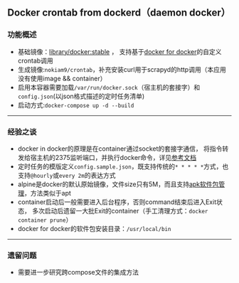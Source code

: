 ## Docker crontab from dockerd（daemon docker） ## 
### 功能概述 ###
- 基础镜像：[library/docker:stable](https://github.com/docker-library/docker) ，
支持基于[docker for docker](https://docs.docker.com/edge/engine/reference/commandline/dockerd/)的自定义crontab调用
- 生成镜像:`nokiam9/crontab`，补充安装curl用于scrapyd的http调用（本应用没有使用image && container）
- 启用本容器需要加载`/var/run/docker.sock`（宿主机的套接字）和`config.json`(以json格式描述的定时任务清单)
- 启动方式:`docker-compose up -d --build`
------

### 经验之谈 ###
- docker in docker的原理是在container通过socket的套接字通信，
将指令转发给宿主机的2375监听端口，并执行docker命令，详见[参考文档](https://zhuanlan.zhihu.com/p/26413099)
- 定时任务的模版定义`config.sample.json`，既支持传统的`* * * * *`方式，也支持`@hourly`或`every 2m`的表达方式
- alpine是docker的默认原始镜像，文件size只有5M，而且支持[apk软件包管理](http://wiki.alpinelinux.org/wiki/Alpine_Linux_package_management)，方法类似于apt
- container启动后一般需要进入后台程序，否则command结束后进入Exit状态，
多次启动后遗留一大批Exit的container（手工清理方式：`docker container prune`）
- docker for docker的软件包安装目录：`/usr/local/bin`

------
### 遗留问题 ###
- 需要进一步研究跨compose文件的集成方法